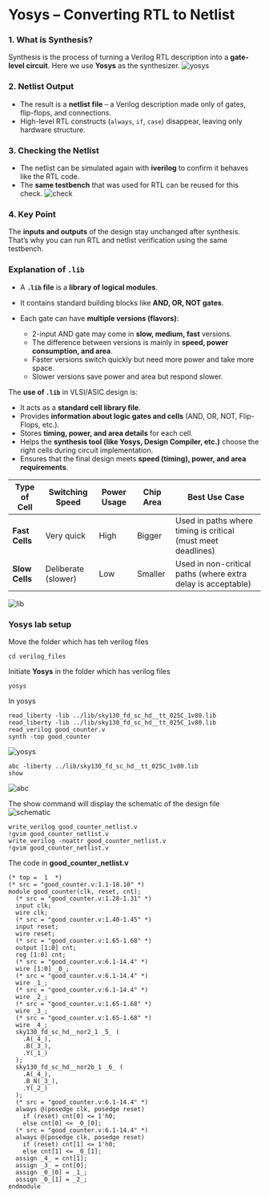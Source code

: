 # Yosys – Converting RTL to Netlist

### 1. What is Synthesis?

Synthesis is the process of turning a Verilog RTL description into a **gate-level circuit**.
Here we use **Yosys** as the synthesizer.
![yosys](https://github.com/Muthukumarj-42/vsd-tapeout/blob/7e3b9e0a37550999c90a1cfa88c9fd9f12853d4e/week-1%20/%20pictures/yosys_flow.png)


### 2. Netlist Output

* The result is a **netlist file** – a Verilog description made only of gates, flip-flops, and connections.
* High-level RTL constructs (`always`, `if`, `case`) disappear, leaving only hardware structure.

### 3. Checking the Netlist

* The netlist can be simulated again with **iverilog** to confirm it behaves like the RTL code.
* The **same testbench** that was used for RTL can be reused for this check.
![check](https://github.com/Muthukumarj-42/vsd-tapeout/blob/afe24945b6407691f0075109e25efa6c6bf30d0a/week-1%20/%20pictures/verification_of_synthesis.png)

### 4. Key Point

The **inputs and outputs** of the design stay unchanged after synthesis.
That’s why you can run RTL and netlist verification using the same testbench.

### Explanation of `.lib`

* A **`.lib` file** is a **library of logical modules**.
* It contains standard building blocks like **AND, OR, NOT gates**.
* Each gate can have **multiple versions (flavors)**:

  * 2-input AND gate may come in **slow, medium, fast** versions.
  * The difference between versions is mainly in **speed, power consumption, and area**.
  * Faster versions switch quickly but need more power and take more space.
  * Slower versions save power and area but respond slower.

The **use of `.lib`** in VLSI/ASIC design is:

* It acts as a **standard cell library file**.
* Provides **information about logic gates and cells** (AND, OR, NOT, Flip-Flops, etc.).
* Stores **timing, power, and area details** for each cell.
* Helps the **synthesis tool (like Yosys, Design Compiler, etc.)** choose the right cells during circuit implementation.
* Ensures that the final design meets **speed (timing), power, and area requirements**.


| Type of Cell   | Switching Speed     | Power Usage | Chip Area | Best Use Case                                                |
| -------------- | ------------------- | ----------- | --------- | ------------------------------------------------------------ |
| **Fast Cells** | Very quick          | High        | Bigger    | Used in paths where timing is critical (must meet deadlines) |
| **Slow Cells** | Deliberate (slower) | Low         | Smaller   | Used in non-critical paths (where extra delay is acceptable) |

![lib](https://github.com/Muthukumarj-42/vsd-tapeout/blob/2f2a86daf1bbe4f0f6beed2d24bf6afa3514f5d4/week-1%20/%20pictures/lib.png)

### Yosys lab setup
Move the folder which has teh verilog files
```
cd verilog_files
```
Initiate **Yosys** in the folder which has verilog files
```
yosys
```
In yosys 
```
read_liberty -lib ../lib/sky130_fd_sc_hd__tt_025C_1v80.lib
read_liberty -lib ../lib/sky130_fd_sc_hd__tt_025C_1v80.lib
read_verilog good_counter.v
synth -top good_counter
```
![yosys](https://github.com/Muthukumarj-42/vsd-tapeout/blob/94b7a251debf5d045f4ffab26308c53eb196d0ed/week-1%20/%20pictures/yosys.png)
```
abc -liberty ../lib/sky130_fd_sc_hd__tt_025C_1v80.lib
show
```
![abc](https://github.com/Muthukumarj-42/vsd-tapeout/blob/c2dd39242c7db48f80762518442a51de20ffe762/week-1%20/%20pictures/abc%20liberty.png)

The show command will display the schematic of the design file
![schematic](https://github.com/Muthukumarj-42/vsd-tapeout/blob/ef71d4eb131f65f59e388559285a21c1082d81e5/week-1%20/%20pictures/xdot.png)
```
write_verilog good_counter_netlist.v
!gvim good_counter_netlist.v
write_verilog -noattr good_counter_netlist.v
!gvim good_counter_netlist.v
```
The code in **good_counter_netlist.v**
```
(* top =  1  *)
(* src = "good_counter.v:1.1-18.10" *)
module good_counter(clk, reset, cnt);
  (* src = "good_counter.v:1.28-1.31" *)
  input clk;
  wire clk;
  (* src = "good_counter.v:1.40-1.45" *)
  input reset;
  wire reset;
  (* src = "good_counter.v:1.65-1.68" *)
  output [1:0] cnt;
  reg [1:0] cnt;
  (* src = "good_counter.v:6.1-14.4" *)
  wire [1:0] _0_;
  (* src = "good_counter.v:6.1-14.4" *)
  wire _1_;
  (* src = "good_counter.v:6.1-14.4" *)
  wire _2_;
  (* src = "good_counter.v:1.65-1.68" *)
  wire _3_;
  (* src = "good_counter.v:1.65-1.68" *)
  wire _4_;
  sky130_fd_sc_hd__nor2_1 _5_ (
    .A(_4_),
    .B(_3_),
    .Y(_1_)
  );
  sky130_fd_sc_hd__nor2b_1 _6_ (
    .A(_4_),
    .B_N(_3_),
    .Y(_2_)
  );
  (* src = "good_counter.v:6.1-14.4" *)
  always @(posedge clk, posedge reset)
    if (reset) cnt[0] <= 1'h0;
    else cnt[0] <= _0_[0];
  (* src = "good_counter.v:6.1-14.4" *)
  always @(posedge clk, posedge reset)
    if (reset) cnt[1] <= 1'h0;
    else cnt[1] <= _0_[1];
  assign _4_ = cnt[1];
  assign _3_ = cnt[0];
  assign _0_[0] = _1_;
  assign _0_[1] = _2_;
endmodule
```
